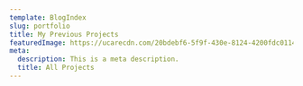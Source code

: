 ```yaml
---
template: BlogIndex
slug: portfolio
title: My Previous Projects
featuredImage: https://ucarecdn.com/20bdebf6-5f9f-430e-8124-4200fdc01143/-/preview/1920x900/
meta:
  description: This is a meta description.
  title: All Projects
---
```

